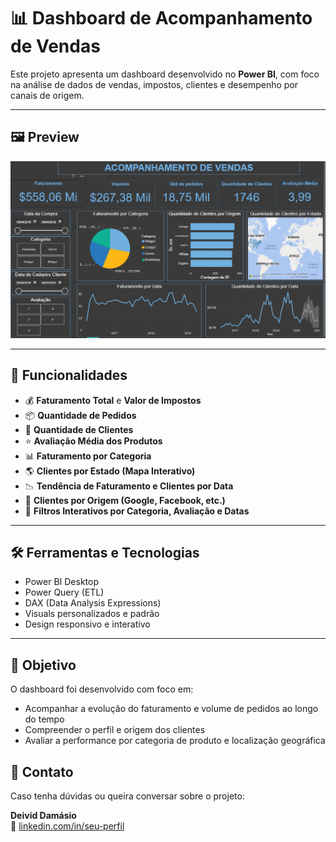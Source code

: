 
# 📊 Dashboard de Acompanhamento de Vendas

Este projeto apresenta um dashboard desenvolvido no **Power BI**, com foco na análise de dados de vendas, impostos, clientes e desempenho por canais de origem.

---

## 🖼️ Preview

![Acompanhamento-vendas](imagens/dashboard.png)

---

## 📌 Funcionalidades

- 💰 **Faturamento Total** e **Valor de Impostos**
- 📦 **Quantidade de Pedidos**
- 👥 **Quantidade de Clientes**
- ⭐ **Avaliação Média dos Produtos**
- 📊 **Faturamento por Categoria**
- 🌎 **Clientes por Estado (Mapa Interativo)**
- 📉 **Tendência de Faturamento e Clientes por Data**
- 📣 **Clientes por Origem (Google, Facebook, etc.)**
- 🎯 **Filtros Interativos por Categoria, Avaliação e Datas**

---

## 🛠️ Ferramentas e Tecnologias

- Power BI Desktop
- Power Query (ETL)
- DAX (Data Analysis Expressions)
- Visuals personalizados e padrão
- Design responsivo e interativo

---

## 🎯 Objetivo

O dashboard foi desenvolvido com foco em:

- Acompanhar a evolução do faturamento e volume de pedidos ao longo do tempo
- Compreender o perfil e origem dos clientes
- Avaliar a performance por categoria de produto e localização geográfica

## 📧 Contato

Caso tenha dúvidas ou queira conversar sobre o projeto:

**Deivid Damásio**  
  🔗 [linkedin.com/in/seu-perfil](https://www.linkedin.com/in/deivid-dam%C3%A1sio-26691b142/)
